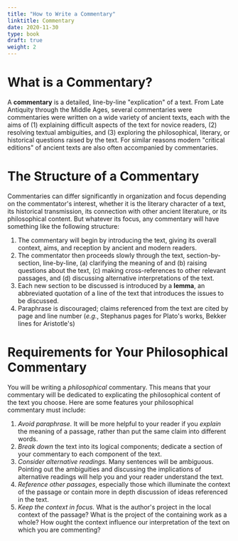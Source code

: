 ```yaml
---
title: "How to Write a Commentary"
linktitle: Commentary
date: 2020-11-30
type: book
draft: true
weight: 2
---
```


# What is a Commentary?

A **commentary** is a detailed, line-by-line "explication" of a text. From Late Antiquity through the Middle Ages, several commentaries were commentaries were written on a wide variety of ancient texts, each with the aims of (1) explaining difficult aspects of the text for novice readers, (2) resolving textual ambiguities, and (3) exploring the philosophical, literary, or historical questions raised by the text. For similar reasons modern "critical editions" of ancient texts are also often accompanied by commentaries.

# The Structure of a Commentary

Commentaries can differ significantly in organization and focus depending on the commentator's interest, whether it is the literary character of a text, its historical transmission, its connection with other ancient literature, or its philosophical content. But whatever its focus, any commentary will have something like the following structure:

1. The commentary will begin by introducing the text, giving its overall context, aims, and reception by ancient and modern readers.
2. The commentator then proceeds slowly through the text, section-by-section, line-by-line, (a) clarifying the meaning of and (b) raising questions about the text, (c) making cross-references to other relevant passages, and (d) discussing alternative interpretations of the text.
3. Each new section to be discussed is introduced by a **lemma**, an abbreviated quotation of a line of the text that introduces the issues to be discussed.
4. Paraphrase is discouraged; claims referenced from the text are cited by page and line number (_e.g._, Stephanus pages for Plato's works, Bekker lines for Aristotle's)

# Requirements for Your Philosophical Commentary

You will be writing a _philosophical_ commentary. This means that your commentary will be dedicated to explicating the philosophical content of the text you choose. Here are some features your philosophical commentary must include:

1. _Avoid paraphrase._ It will be more helpful to your reader if you _explain_ the meaning of a passage, rather than put the same claim into different words.
2. _Break down_ the text into its logical components; dedicate a section of your commentary to each component of the text.
3. _Consider alternative readings._ Many sentences will be ambiguous. Pointing out the ambiguities and discussing the implications of alternative readings will help you and your reader understand the text.
4. _Reference other passages_, especially those which illuminate the context of the passage or contain more in depth discussion of ideas referenced in the text.
5. _Keep the context in focus._ What is the author's project in the local context of the passage? What is the project of the containing work as a whole? How ought the context influence our interpretation of the text on which you are commenting?
